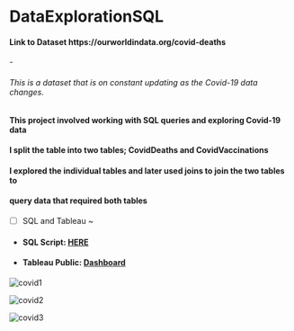 # DataExplorationSQL

<h4>Link to Dataset https://ourworldindata.org/covid-deaths</h4>
 - <h6>This is a dataset that is on constant updating as the Covid-19 data changes.</h6>


 <h4>This project involved working with SQL queries and exploring Covid-19 data</h4>
 <h4>I split the table into two tables; CovidDeaths and CovidVaccinations</h4>
 <h4>I explored the individual tables and later used joins to join the two tables to</h4>
 <h4>query data that required both tables</h4>
 
 - [ ] SQL and Tableau ~
 - <h4>SQL Script: <a href="https://github.com/BrendaGilisho/DataExplorationSQL/blob/main/DataExplorationSQL.sql" target="_blank">HERE</a> </h4>
 - <h4>Tableau Public: <a href="https://public.tableau.com/app/profile/brenda.gilisho/viz/Covid-19Data_16692091475400/Dashboard1" target="_blank">Dashboard</a> </h4>



 
 ![covid1](https://user-images.githubusercontent.com/57228014/203724239-f3b67830-d826-4fbb-96c5-69a0fec64a7c.JPG)



![covid2](https://user-images.githubusercontent.com/57228014/203724509-9e4eb9ff-5163-4019-8feb-a46bbba670c3.JPG)



![covid3](https://user-images.githubusercontent.com/57228014/203724595-fd97ebf4-b396-4555-a8aa-067bd074047e.JPG)




 
 
 
